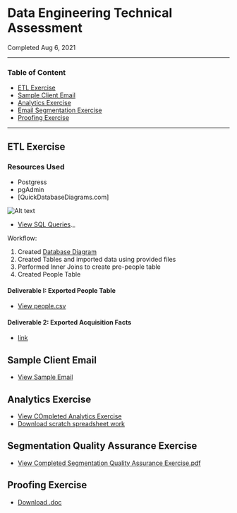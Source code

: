 # Data Engineering Technical Assessment
Completed Aug 6, 2021

---

### Table of Content

- [ETL Exercise](#etl-exercise)
- [Sample Client Email](#sample-client-email)
- [Analytics Exercise](#analytics-exercise)
- [Email Segmentation Exercise](#email-segmentation-exercise)
- [Proofing Exercise](#proofing-exercise)

---

## ETL Exercise

### Resources Used
- Postgress
- pgAdmin
- [QuickDatabaseDiagrams.com]

![Alt text](https://github.com/AnonApplicant/Assessment/blob/17b39860bb088dc9e088cf5f4e827b72238fb00f/ETL_Quick_Database_Drawing.png)


- [View SQL Queries](https://github.com/AnonApplicant/Assessment/blob/46e71ca437f7548224420dabb07b0cc768f1175f/sql_queries.sql)._

Workflow:
1. Created [Database Diagram](https://github.com/AnonApplicant/Assessment/blob/17b39860bb088dc9e088cf5f4e827b72238fb00f/ETL_Quick_Database_Drawing.png)
2. Created Tables and imported data using provided files
3. Performed Inner Joins to create pre-people table
4. Created People Table

#### Deliverable I: Exported People Table
- [View people.csv](https://github.com/AnonApplicant/Assessment/blob/0359ad6e97d2076b46ce13196d139a5722fb68ce/people.csv)


#### Deliverable 2: Exported Acquisition Facts
- [link]()

## Sample Client Email

- [View Sample Email]()

## Analytics Exercise

- [View COmpleted Analytics Exercise]()
- [Download scratch spreadsheet work](https://github.com/AnonApplicant/Assessment/blob/80700a6c8a964936190c395630c69a57e6a80be1/Analytics%20Exercise_Work.xlsx)

## Segmentation Quality Assurance Exercise

- [View Completed Segmentation Quality Assurance Exercise.pdf](https://github.com/AnonApplicant/Assessment/blob/9ea1e6a0453b214254d08fb4655f3045c3ab230b/Segmentation%20Quality%20Assurance%20Exercise.pdf)

## Proofing Exercise
- [Download .doc]()
